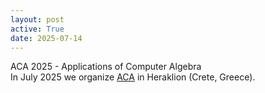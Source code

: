 ```yaml
---
layout: post
active: True
date: 2025-07-14
---
```

ACA 2025 - Applications of Computer Algebra<br>
In July 2025 we organize [ACA](https://zafeirakopoulos.github.io/ACA2025/) in Heraklion (Crete, Greece).

